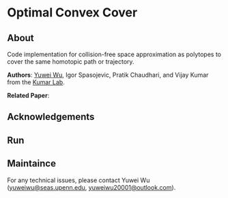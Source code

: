 # Optimal Convex Cover 

## About

Code implementation for collision-free space approximation as polytopes to cover the same homotopic path or trajectory.

__Authors__: [Yuwei Wu](https://github.com/yuwei-wu), Igor Spasojevic,  Pratik Chaudhari, and Vijay Kumar from the [Kumar Lab](https://www.kumarrobotics.org/).

__Related Paper__: 


## Acknowledgements


## Run 



## Maintaince

For any technical issues, please contact Yuwei Wu (yuweiwu@seas.upenn.edu, yuweiwu20001@outlook.com).
